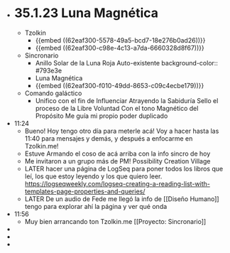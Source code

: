 - # 35.1.23 Luna Magnética
	- Tzolkin
		- {{embed ((62eaf300-5578-49a5-bcd7-18e276b0ad26))}}
		- {{embed ((62eaf300-c98e-4c13-a7da-6660328d8f67))}}
	- Sincronario
		- Anillo Solar de la Luna Roja Auto-existente
		  background-color:: #793e3e
		- Luna Magnética
		- {{embed ((62eaf300-f010-49dd-8653-c09c4ecbe179))}}
	- Comando galáctico
		- Unifico con el fin de Influenciar
		  Atrayendo la Sabiduría
		  Sello el proceso de la Libre Voluntad
		  Con el tono Magnético del Propósito
		  Me guía mi propio poder duplicado
- 11:24
	- Bueno! Hoy tengo otro día para meterle acá! Voy a hacer hasta las 11:40 para mensajes y demás, y después a enfocarme en Tzolkin.me!
	- Estuve Armando el coso de acá arriba con la info sincro de hoy
	- Me invitaron a un grupo más de PM! Possibility Creation Village
	- LATER hacer una página de LogSeq para poner todos los libros que leí, los que estoy leyendo y los que quiero leer. https://logseqweekly.com/logseq-creating-a-reading-list-with-templates-page-properties-and-queries/
	- LATER De un audio de Fede me llegó la info de [[Diseño Humano]] tengo para explorar ahí la página y ver qué onda
- 11:56
	- Muy bien arrancando ton Tzolkin.me [[Proyecto: Sincronario]]
-
-
-